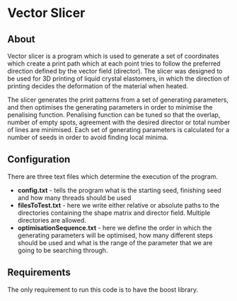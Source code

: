 # Vector Slicer

## About

Vector slicer is a program which is used to generate a set of coordinates which create a print
path which at each point tries to follow the preferred direction defined by the vector field (director).
The slicer was designed to be used for 3D printing of liquid crystal elastomers, in which the
direction of printing decides the deformation of the material when heated.

The slicer generates the print patterns from a set of generating parameters, and then optimises
the generating parameters in order to minimise the penalising function. Penalising function
can be tuned so that the overlap, number of empty spots, agreement with the desired director or
total number of lines are minimised. Each set of generating parameters is calculated for 
a number of seeds in order to avoid finding local minima. 

## Configuration

There are three text files which determine the execution of the program. 
* <b>config.txt</b> - tells the program what is the starting seed, finishing seed and how many threads should be used
* <b>filesToTest.txt</b> - here we write either relative or absolute paths to the directories containing the shape matrix and director field. Multiple directories are allowed.
* <b>optimisationSequence.txt</b> - here we define the order in which the generating parameters will be optimised, how many different steps should be used and what is the range of the parameter that we are going to be searching through.

## Requirements

The only requirement to run this code is to have the boost library.